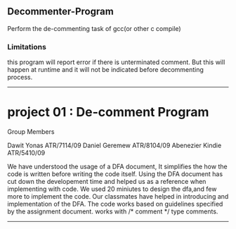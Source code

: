 ## Decommenter-Program

Perform the de-commenting task of gcc(or other c compile)

### Limitations
this program will report error if there is unterminated comment.
But this will happen at runtime and it will not be indicated before
decommenting process.


-------------- 

# project 01 : De-comment Program

Group Members

Dawit Yonas	        ATR/7114/09
Daniel Geremew	    ATR/8104/09
Abenezier Kindie    ATR/5410/09

We have understood the usage of a DFA document,
It simplifies the how the code is written before writing the code itself.
Using the DFA document has cut down the developement time
and helped us as a reference when implementing with code.
We used 20 miniutes to design the dfa,and few more to implement the code.
Our classmates have helped in introducing and implementation of the DFA. 
The code works based on guidelines specified by the assignment document.
works with /* comment */ type comments.




-------------------------------------------------------

